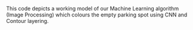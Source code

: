 This code depicts a working model of our Machine Learning algorithm (Image Processing) which colours the empty parking spot using CNN and Contour layering. 
